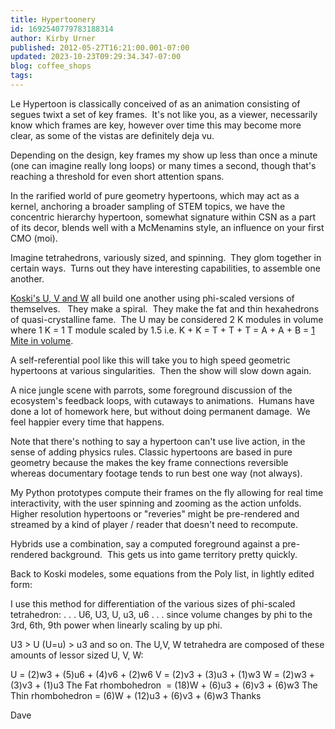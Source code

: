 ```yaml
---
title: Hypertoonery
id: 1692540779783188314
author: Kirby Urner
published: 2012-05-27T16:21:00.001-07:00
updated: 2023-10-23T09:29:34.347-07:00
blog: coffee_shops
tags: 
---
```


Le Hypertoon is classically conceived of as an animation consisting of segues twixt a set of key frames.  It's not like you, as a viewer, necessarily know which frames are key, however over time this may become more clear, as some of the vistas are definitely deja vu.

Depending on the design, key frames my show up less than once a minute (one can imagine really long loops) or many times a second, though that's reaching a threshold for even short attention spans.

In the rarified world of pure geometry hypertoons, which may act as a kernel, anchoring a broader sampling of STEM topics, we have the concentric hierarchy hypertoon, somewhat signature within CSN as a part of its decor, blends well with a McMenamins style, an influence on your first CMO (moi).

Imagine tetrahedrons, variously sized, and spinning.  They glom together in certain ways.  Turns out they have interesting capabilities, to assemble one another.

[Koski's U, V and W](http://www.youtube.com/watch?v=EbDKiOCcfBY) all build one another using phi-scaled versions of themselves.   They make a spiral.  They make the fat and thin hexahedrons of quasi-crystalline fame.  The U may be considered 2 K modules in volume where 1 K = 1 T module scaled by 1.5 i.e. K + K = T + T + T = A + A + B = [1 Mite in volume](http://controlroom.blogspot.com/2010/06/aristotle-was-right.html).

A self-referential pool like this will take you to high speed geometric hypertoons at various singularities.  Then the show will slow down again.

A nice jungle scene with parrots, some foreground discussion of the ecosystem's feedback loops, with cutaways to animations.  Humans have done a lot of homework here, but without doing permanent damage.  We feel happier every time that happens.

Note that there's nothing to say a hypertoon can't use live action, in the sense of adding physics rules. Classic hypertoons are based in pure geometry because the makes the key frame connections reversible whereas documentary footage tends to run best one way (not always).

My Python prototypes compute their frames on the fly allowing for real time interactivity, with the user spinning and zooming as the action unfolds.  Higher resolution hypertoons or "reveries" might be pre-rendered and streamed by a kind of player / reader that doesn't need to recompute.

Hybrids use a combination, say a computed foreground against a pre-rendered background.  This gets us into game territory pretty quickly. 

Back to Koski modeles, some equations from the Poly list, in lightly edited form:

I use this method for differentiation of the various sizes of phi-scaled tetrahedron:
. . . U6, U3, 
U, u3, u6 . . .
since volume changes by phi to the 3rd, 6th, 9th power when linearly scaling by up phi. 

U3 > U (U=u) > u3 and so on.
The U,V, W tetrahedra are composed of these amounts of lessor sized U, V, W:

U = (2)w3 + (5)u6 + (4)v6 + (2)w6
V = (2)v3 + (3)u3 + (1)w3
W = (2)w3 + (3)v3 + (1)u3
The Fat rhombohedron  = (18)W + (6)u3 + (6)v3 + (6)w3
The Thin rhombohedron = (6)W + (12)u3 + (6)v3 + (6)w3
Thanks

Dave
